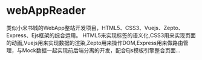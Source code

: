 # webAppReader
类似小米书城的WebApp整站开发项目，HTML5、CSS3、Vuejs、Zepto、Express、Ejs框架的综合运用。  HTML5来实现标签的语义化,CSS3用来实现页面的动画,Vuejs用来实现数据的渲染,Zepto用来操作DOM,Express用来做路由管理，与Mock数据一起实现前后端分离的开发，配合Ejs模板引擎整合页面... 
